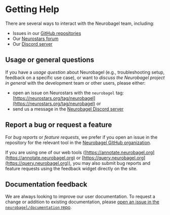 # Getting Help

There are several ways to interact with the Neurobagel team, including:

- Issues in our [GitHub repositories](https://github.com/neurobagel)
- Our [Neurostars forum](https://neurostars.org/tag/neurobagel)
- Our [Discord server](https://discord.gg/BEXXgt3hXk)

## Usage or general questions
If you have a _usage question_ about Neurobagel (e.g., troubleshooting setup, feedback on a specific use case), 
or want to _discuss the Neurobagel project in general_ with the development team or other users, 
please either:

- open an issue on Neurostars with the `neurobagel` tag: [https://neurostars.org/tag/neurobagel](https://neurostars.org/tag/neurobagel) or
- send us a message in the [Neurobagel Discord server](https://discord.gg/BEXXgt3hXk)

## Report a bug or request a feature
For _bug reports_ or _feature requests_, we prefer if you open an issue in the repository for the relevant tool in the [Neurobagel GitHub organization](https://github.com/neurobagel).

If you are using one of our web tools ([https://annotate.neurobagel.org](https://annotate.neurobagel.org) or [https://query.neurobagel.org](https://query.neurobagel.org)), 
you may also submit bug reports and feature requests using the feedback widget directly on the site.

## Documentation feedback
We are always looking to improve our user documentation.
To request a change or addition to existing documentation, please [open an issue in the `neurobagel/documentation` repo](https://github.com/neurobagel/documentation/issues).
